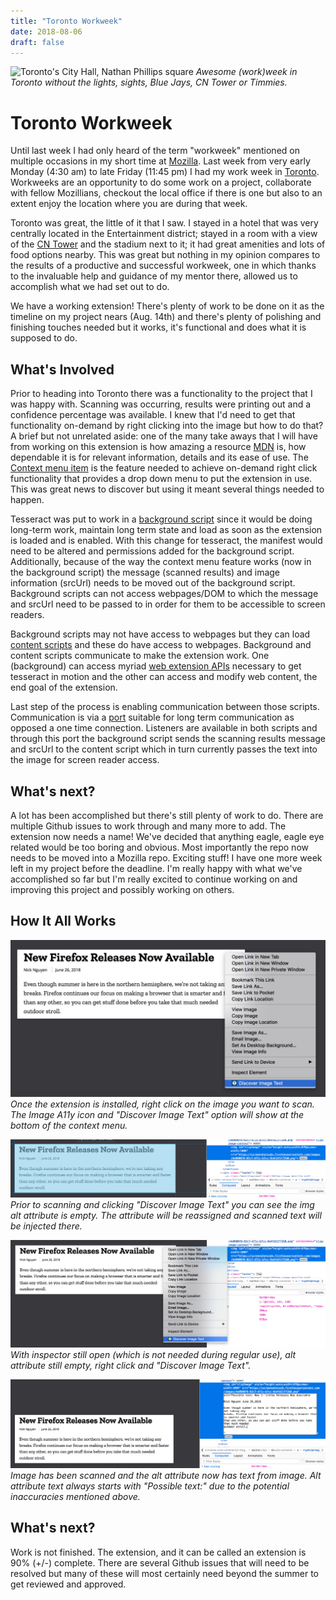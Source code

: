 ```yaml
---
title: "Toronto Workweek"
date: 2018-08-06
draft: false
---
```


![Toronto's City Hall, Nathan Phillips square](https://www.macleans.ca/wp-content/uploads/2016/07/MAC31_TORONTO-ARCHITECTURE_POST01.jpg) _Awesome (work)week in Toronto without the lights, sights, Blue Jays, CN Tower or Timmies._


# Toronto Workweek

Until last week I had only heard of the term "workweek" mentioned on multiple occasions in my short time at [Mozilla](www.mozilla.org). Last week from very early Monday (4:30 am) to late Friday (11:45 pm) I had my work week in [Toronto](https://en.wikipedia.org/wiki/Toronto). Workweeks are an opportunity to do some work on a project, collaborate with fellow Mozillians, checkout the local office if there is one but also to an extent enjoy the location where you are during that week.

Toronto was great, the little of it that I saw. I stayed in a hotel that was very centrally located in the Entertainment district; stayed in a room with a view of the [CN Tower](https://en.wikipedia.org/wiki/CN_Tower) and the stadium next to it; it had great amenities and lots of food options nearby. This was great but nothing in my opinion compares to the results of a productive and successful workweek, one in which thanks to the invaluable help and guidance of my mentor there, allowed us to accomplish what we had set out to do.

We have a working extension! There's plenty of work to be done on it as the timeline on my project nears (Aug. 14th) and there's plenty of polishing and finishing touches needed but it works, it's functional and does what it is supposed to do.

## What's Involved

Prior to heading into Toronto there was a functionality to the project that I was happy with. Scanning was occurring, results were printing out and a confidence percentage was available. I knew that I'd need to get that functionality on-demand by right clicking into the image but how to do that? A brief but not unrelated aside: one of the many take aways that I will have from working on this extension is how amazing a resource [MDN](https://developer.mozilla.org/en-US/) is, how dependable it is for relevant information, details and its ease of use.
The [Context menu item](https://developer.mozilla.org/en-US/docs/Mozilla/Add-ons/WebExtensions/user_interface/Context_menu_items) is the feature needed to achieve on-demand right click functionality that provides a drop down menu to put the extension in use. This was great news to discover but using it meant several things needed to happen.

Tesseract was put to work in a [background script](https://developer.mozilla.org/en-US/docs/Mozilla/Add-ons/WebExtensions/Anatomy_of_a_WebExtension#Background_scripts) since it would be doing long-term work, maintain long term state and load as soon as the extension is loaded and is enabled. With this change for tesseract, the manifest would need to be altered and permissions added for the background script. Additionally, because of the way the context menu feature works (now in the background script) the message (scanned results) and image information (srcUrl) needs to be moved out of the background script. Background scripts can not access webpages/DOM to which the message and srcUrl need to be passed to in order for them to be accessible to screen readers.

Background scripts may not have access to webpages but they can load [content scripts](https://developer.mozilla.org/en-US/docs/Mozilla/Add-ons/WebExtensions/Content_scripts) and these do have access to webpages. Background and content scripts communicate to make the extension work. One (background) can access myriad [web extension APIs](https://developer.mozilla.org/en-US/docs/Mozilla/Add-ons/WebExtensions/API) necessary to get tesseract in motion and the other can access and modify web content, the end goal of the extension.

Last step of the process is enabling communication between those scripts. Communication is via a [port](https://developer.mozilla.org/en-US/docs/Mozilla/Add-ons/WebExtensions/API/runtime/connect) suitable for long term communication as opposed a one time connection. Listeners are available in both scripts and through this port the background script sends the scanning results message and srcUrl to the content script which in turn currently passes the text into the image for screen reader access.

## What's next?

A lot has been accomplished but there's still plenty of work to do. There are multiple Github issues to work through and many more to add. The extension now needs a name! We've decided that anything eagle, eagle eye related would be too boring and obvious. Most importantly the repo now needs to be moved into a Mozilla repo. Exciting stuff! I have one more week left in my project before the deadline. I'm really happy with what we've accomplished so far but I'm really excited to continue working on and improving this project and possibly working on others.

## How It All Works

![Screenshot of image with text, right click drop down menu](https://raw.githubusercontent.com/hamletv/Images/master/Image%20A11y/Screen%20Shot%202018-08-01%20at%2010.54.34%20PM.png)
_Once the extension is installed, right click on the image you want to scan. The Image A11y icon and "Discover Image Text" option will show at the bottom of the context menu._


![Screenshot of image with text, inspector open showing image attributes](https://raw.githubusercontent.com/hamletv/Images/master/Image%20A11y/Screen%20Shot%202018-08-01%20at%2010.58.20%20PM.png)
_Prior to scanning and clicking "Discover Image Text" you can see the img alt attribute is empty. The attribute will be reassigned and scanned text will be injected there._


![Screenshot of image with text, inspector open, clicking on Image A11y icon](https://raw.githubusercontent.com/hamletv/Images/master/Image%20A11y/Screen%20Shot%202018-08-01%20at%2010.58.56%20PM.png)
_With inspector still open (which is not needed during regular use), alt attribute still empty, right click and "Discover Image Text"._


![Screenshot of image with text, inspector open, Image A11y clicked](https://raw.githubusercontent.com/hamletv/Images/master/Image%20A11y/Screen%20Shot%202018-08-01%20at%2011.00.36%20PM.png)
_Image has been scanned and the alt attribute now has text from image. Alt attribute text always starts with "Possible text:" due to the potential inaccuracies mentioned above._

## What's next?

Work is not finished. The extension, and it can be called an extension is 90% (+/-) complete. There are several Github issues that will need to be resolved but many of these will most certainly need beyond the summer to get reviewed and approved.
